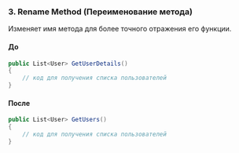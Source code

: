 ### 3. Rename Method (Переименование метода)
Изменяет имя метода для более точного отражения его функции.

#### До
```cs
public List<User> GetUserDetails()
{
    // код для получения списка пользователей
}
```

#### После
```cs
public List<User> GetUsers()
{
    // код для получения списка пользователей
}
```
